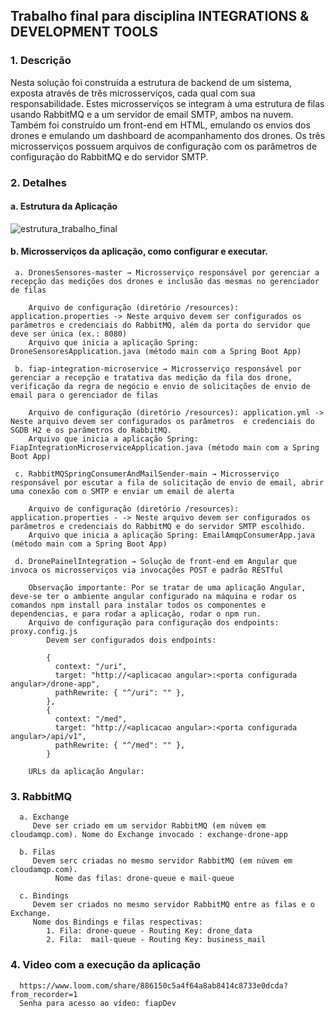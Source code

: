 ## Trabalho final para disciplina INTEGRATIONS &amp; DEVELOPMENT TOOLS

### 1. Descrição

Nesta solução foi construída a estrutura de backend de um sistema, exposta
através de três microsserviços, cada qual com sua responsabilidade. Estes
microsserviços se integram à uma estrutura de filas usando RabbitMQ e a um
servidor de email SMTP, ambos na nuvem. Também foi construído um front-end
em HTML, emulando os envios dos drones e emulando um dashboard de
acompanhamento dos drones. Os três microsserviços possuem arquivos de
configuração com os parâmetros de configuração do RabbitMQ e do servidor
SMTP.

### 2. Detalhes

  #### a. Estrutura da Aplicação
  
  ![estrutura_trabalho_final](https://user-images.githubusercontent.com/67294168/97927097-1c50be00-1d43-11eb-910b-025192cab36e.png)

  
  #### b. Microsserviços da aplicação, como configurar e executar.
     a. DronesSensores-master → Microsserviço responsável por gerenciar a recepção das medições dos drones e inclusão das mesmas no gerenciador de filas

        Arquivo de configuração (diretório /resources): application.properties -> Neste arquivo devem ser configurados os parâmetros e credenciais do RabbitMQ, além da porta do servidor que deve ser única (ex.: 8080)
        Arquivo que inicia a aplicação Spring: DroneSensoresApplication.java (método main com a Spring Boot App)

     b. fiap-integration-microservice → Microsserviço responsável por gerenciar a recepção e tratativa das medição da fila dos drone, verificação da regra de negócio e envio de solicitações de envio de email para o gerenciador de filas

        Arquivo de configuração (diretório /resources): application.yml -> Neste arquivo devem ser configurados os parâmetros  e credenciais do SGDB H2 e os parâmetros do RabbitMQ.
        Arquivo que inicia a aplicação Spring: FiapIntegrationMicroserviceApplication.java (método main com a Spring Boot App)
        
     c. RabbitMQSpringConsumerAndMailSender-main → Microsserviço responsável por escutar a fila de solicitação de envio de email, abrir uma conexão com o SMTP e enviar um email de alerta

        Arquivo de configuração (diretório /resources): application.properties - -> Neste arquivo devem ser configurados os parâmetros e credenciais do RabbitMQ e do servidor SMTP escolhido.
        Arquivo que inicia a aplicação Spring: EmailAmqpConsumerApp.java  (método main com a Spring Boot App)
        
     d. DronePainelIntegration → Solução de front-end em Angular que invoca os microsserviços via invocações POST e padrão RESTful
     
        Observação importante: Por se tratar de uma aplicação Angular, deve-se ter o ambiente angular configurado na máquina e rodar os comandos npm install para instalar todos os componentes e dependencias, e para rodar a aplicação, rodar o npm run.
        Arquivo de configuração para configuração dos endpoints: proxy.config.js 
            Devem ser configurados dois endpoints: 
            
            {
              context: "/uri",
              target: "http://<aplicacao angular>:<porta configurada angular>/drone-app",
              pathRewrite: { "^/uri": "" },
            },
            {
              context: "/med",
              target: "http://<aplicacao angular>:<porta configurada angular>/api/v1",
              pathRewrite: { "^/med": "" },
            }
        
        URLs da aplicação Angular: 
        
### 3. RabbitMQ

      a. Exchange
         Deve ser criado em um servidor RabbitMQ (em núvem em cloudamqp.com). Nome do Exchange invocado : exchange-drone-app
      
      b. Filas
         Devem serc criadas no mesmo servidor RabbitMQ (em núvem em cloudamqp.com). 
              Nome das filas: drone-queue e mail-queue
      
      c. Bindings
         Devem ser criados no mesmo servidor RabbitMQ entre as filas e o Exchange.
         Nome dos Bindings e filas respectivas: 
            1. Fila: drone-queue - Routing Key: drone_data
            2. Fila:  mail-queue - Routing Key: business_mail

### 4. Video com a execução da aplicação

      https://www.loom.com/share/886150c5a4f64a8ab8414c8733e0dcda?from_recorder=1
      Senha para acesso ao vídeo: fiapDev
      

